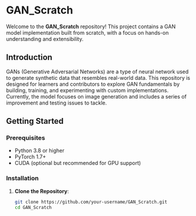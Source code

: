 # GAN_Scratch

Welcome to the **GAN_Scratch** repository! This project contains a GAN model implementation built from scratch, with a focus on hands-on understanding and extensibility.



## Introduction
GANs (Generative Adversarial Networks) are a type of neural network used to generate synthetic data that resembles real-world data. This repository is designed for learners and contributors to explore GAN fundamentals by building, training, and experimenting with custom implementations. Currently, the model focuses on image generation and includes a series of improvement and testing issues to tackle.



## Getting Started

### Prerequisites
- Python 3.8 or higher
- PyTorch 1.7+
- CUDA (optional but recommended for GPU support)
  
### Installation
1. **Clone the Repository**:
   ```bash
   git clone https://github.com/your-username/GAN_Scratch.git
   cd GAN_Scratch


